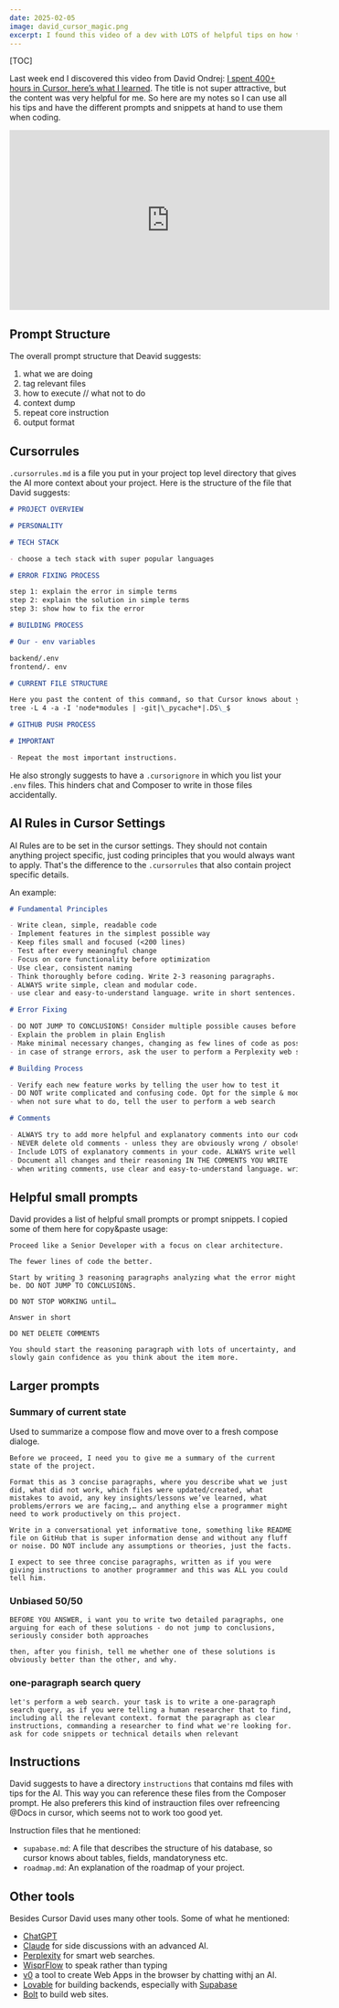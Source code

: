 ```yaml
---
date: 2025-02-05
image: david_cursor_magic.png
excerpt: I found this video of a dev with LOTS of helpful tips on how to use Cursor - here are my take aways.
---
```


[TOC]

Last week end I discovered this video from David Ondrej: [I spent 400+ hours in Cursor, here’s what I learned](https://youtu.be/gYLNxUxVomY?si=1Q2x2UWgqy1RHvLt). The title is not super attractive, but the content was very helpful for me. So here are my notes so I can use all his tips and have the different prompts and snippets at hand to use them when coding.

<iframe width="560" height="315" src="https://www.youtube.com/embed/gYLNxUxVomY?si=xQAMyMvQCsSwWztk" title="YouTube video player" frameborder="0" allow="accelerometer; autoplay; clipboard-write; encrypted-media; gyroscope; picture-in-picture; web-share" referrerpolicy="strict-origin-when-cross-origin" allowfullscreen></iframe>

## Prompt Structure

The overall prompt structure that Deavid suggests:

1. what we are doing
2. tag relevant files
3. how to execute // what not to do
4. context dump
5. repeat core instruction
6. output format

## Cursorrules

`.cursorrules.md` is a file you put in your project top level directory that gives the AI more context about your project. Here is the structure of the file that David suggests:

```markdown
# PROJECT OVERVIEW

# PERSONALITY

# TECH STACK

- choose a tech stack with super popular languages

# ERROR FIXING PROCESS

step 1: explain the error in simple terms
step 2: explain the solution in simple terms
step 3: show how to fix the error

# BUILDING PROCESS

# Our - env variables

backend/.env
frontend/. env

# CURRENT FILE STRUCTURE

Here you past the content of this command, so that Cursor knows about your project structure:
tree -L 4 -a -I 'node*modules | -git|\_pycache*|.DS\_$

# GITHUB PUSH PROCESS

# IMPORTANT

- Repeat the most important instructions.
```

He also strongly suggests to have a `.cursorignore` in which you list your `.env` files. This hinders chat and Composer to write in those files accidentally.

## AI Rules in Cursor Settings

AI Rules are to be set in the cursor settings. They should not contain anything project specific, just coding principles that you would always want to apply. That's the difference to the `.cursorrules` that also contain project specific details.

An example:

```markdown
# Fundamental Principles

- Write clean, simple, readable code
- Implement features in the simplest possible way
- Keep files small and focused (<200 lines)
- Test after every meaningful change
- Focus on core functionality before optimization
- Use clear, consistent naming
- Think thoroughly before coding. Write 2-3 reasoning paragraphs.
- ALWAYS write simple, clean and modular code.
- use clear and easy-to-understand language. write in short sentences.

# Error Fixing

- DO NOT JUMP TO CONCLUSIONS! Consider multiple possible causes before deciding.
- Explain the problem in plain English
- Make minimal necessary changes, changing as few lines of code as possible
- in case of strange errors, ask the user to perform a Perplexity web search in order to get the latest up-to-date information

# Building Process

- ﻿﻿Verify each new feature works by telling the user how to test it
- ﻿﻿DO NOT write complicated and confusing code. Opt for the simple & modular approach.
- ﻿﻿when not sure what to do, tell the user to perform a web search

# Comments

- ALWAYS try to add more helpful and explanatory comments into our code.
- NEVER delete old comments - unless they are obviously wrong / obsolete.
- Include LOTS of explanatory comments in your code. ALWAYS write well documented code.
- Document all changes and their reasoning IN THE COMMENTS YOU WRITE
- when writing comments, use clear and easy-to-understand language. write short sentences.
```

## Helpful small prompts

David provides a list of helpful small prompts or prompt snippets. I copied some of them here for copy&paste usage:

```text
Proceed like a Senior Developer with a focus on clear architecture.

The fewer lines of code the better.

Start by writing 3 reasoning paragraphs analyzing what the error might be. DO NOT JUMP TO CONCLUSIONS.

DO NOT STOP WORKING until…

Answer in short

DO NET DELETE COMMENTS

You should start the reasoning paragraph with lots of uncertainty, and slowly gain confidence as you think about the item more.
```

## Larger prompts

### Summary of current state

Used to summarize a compose flow and move over to a fresh compose dialoge.

```text
Before we proceed, I need you to give me a summary of the current state of the project.

Format this as 3 concise paragraphs, where you describe what we just did, what did not work, which files were updated/created, what mistakes to avoid, any key insights/lessons we’ve learned, what problems/errors we are facing,… and anything else a programmer might need to work productively on this project.

Write in a conversational yet informative tone, something like README file on GitHub that is super information dense and without any fluff or noise. DO NOT include any assumptions or theories, just the facts.

I expect to see three concise paragraphs, written as if you were giving instructions to another programmer and this was ALL you could tell him.
```

### Unbiased 50/50

```text
BEFORE YOU ANSWER, i want you to write two detailed paragraphs, one arguing for each of these solutions - do not jump to conclusions, seriously consider both approaches

then, after you finish, tell me whether one of these solutions is obviously better than the other, and why.
```

### one-paragraph search query

```text
let's perform a web search. your task is to write a one-paragraph search query, as if you were telling a human researcher that to find, including all the relevant context. format the paragraph as clear instructions, commanding a researcher to find what we're looking for. ask for code snippets or technical details when relevant
```

## Instructions

David suggests to have a directory `instructions` that contains md files with tips for the AI. This way you can reference these files from the Composer prompt. He also preferers this kind of instrauction files over refreencing @Docs in cursor, which seems not to work too good yet.

Instruction files that he mentioned:

- `supabase.md`: A file that describes the structure of his database, so cursor knows about tables, fields, mandatoryness etc.
- `roadmap.md`: An explanation of the roadmap of your project.

## Other tools

Besides Cursor David uses many other tools. Some of what he mentioned:

- [ChatGPT](https://chatgpt.com)
- [Claude](https://claude.ai) for side discussions with an advanced AI.
- [Perplexity](https://www.perplexity.ai) for smart web searches.
- [WisprFlow](https://wisprflow.ai) to speak rather than typing
- [v0](https://v0.dev) a tool to create Web Apps in the browser by chatting withj an AI.
- [Lovable](https://lovable.dev) for building backends, especially with [Supabase](https://supabase.com)
- [Bolt](https://bolt.new) to build web sites.
